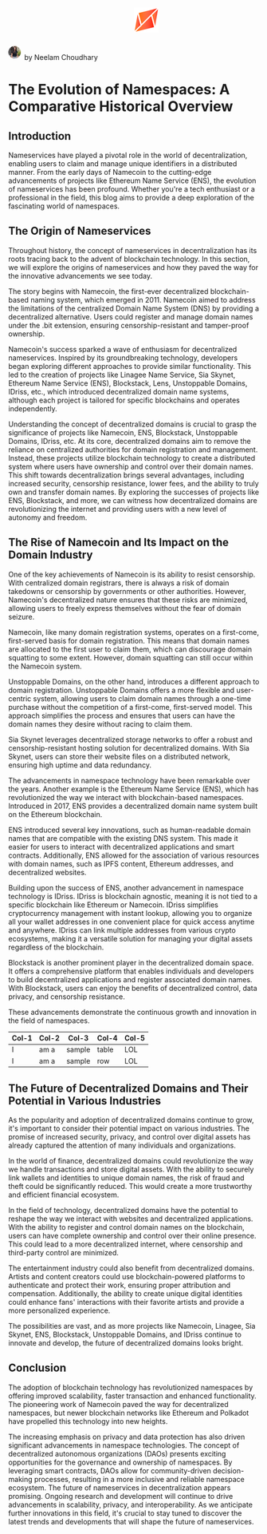 <!---HEADER: DO NOT EDIT!-->
<img src="https://raw.githubusercontent.com/namesys-eth/ccip2-eth-resources/main/graphics/png/logo-mini.png" alt="nchoudhary" style="height: 50px; width:50px; margin-bottom:10px; margin-left:50%; margin-top:-30px;"/>

<img src="https://raw.githubusercontent.com/namesys-eth/ccip2-eth-resources/main/graphics/extra/nchoudhary.png" alt="nchoudhary" style="height: 25px; width:25px; margin-bottom:3px; margin-right:3px;"/> by Neelam Choudhary
<!---HEADER-->

# The Evolution of Namespaces: A Comparative Historical Overview

## Introduction
Nameservices have played a pivotal role in the world of decentralization, enabling users to claim and manage unique identifiers in a distributed manner. From the early days of Namecoin to the cutting-edge advancements of projects like Ethereum Name Service (ENS), the evolution of nameservices has been profound. Whether you're a tech enthusiast or a professional in the field, this blog aims to provide a deep exploration of the fascinating world of namespaces.

## The Origin of Nameservices
Throughout history, the concept of nameservices in decentralization has its roots tracing back to the advent of blockchain technology. In this section, we will explore the origins of nameservices and how they paved the way for the innovative advancements we see today.

The story begins with Namecoin, the first-ever decentralized blockchain-based naming system, which emerged in 2011. Namecoin aimed to address the limitations of the centralized Domain Name System (DNS) by providing a decentralized alternative. Users could register and manage domain names under the .bit extension, ensuring censorship-resistant and tamper-proof ownership.

Namecoin's success sparked a wave of enthusiasm for decentralized nameservices. Inspired by its groundbreaking technology, developers began exploring different approaches to provide similar functionality. This led to the creation of projects like Linagee Name Service, Sia Skynet, Ethereum Name Service (ENS), Blockstack, Lens, Unstoppable Domains, IDriss, etc., which introduced decentralized domain name systems, although each project is tailored for specific blockchains and operates independently.

Understanding the concept of decentralized domains is crucial to grasp the significance of projects like Namecoin, ENS, Blockstack, Unstoppable Domains, IDriss, etc. At its core, decentralized domains aim to remove the reliance on centralized authorities for domain registration and management. Instead, these projects utilize blockchain technology to create a distributed system where users have ownership and control over their domain names. This shift towards decentralization brings several advantages, including increased security, censorship resistance, lower fees, and the ability to truly own and transfer domain names. By exploring the successes of projects like ENS, Blockstack, and more, we can witness how decentralized domains are revolutionizing the internet and providing users with a new level of autonomy and freedom.

## The Rise of Namecoin and Its Impact on the Domain Industry
One of the key achievements of Namecoin is its ability to resist censorship. With centralized domain registrars, there is always a risk of domain takedowns or censorship by governments or other authorities. However, Namecoin's decentralized nature ensures that these risks are minimized, allowing users to freely express themselves without the fear of domain seizure.

Namecoin, like many domain registration systems, operates on a first-come, first-served basis for domain registration. This means that domain names are allocated to the first user to claim them, which can discourage domain squatting to some extent. However, domain squatting can still occur within the Namecoin system.

Unstoppable Domains, on the other hand, introduces a different approach to domain registration. Unstoppable Domains offers a more flexible and user-centric system, allowing users to claim domain names through a one-time purchase without the competition of a first-come, first-served model. This approach simplifies the process and ensures that users can have the domain names they desire without racing to claim them.

Sia Skynet leverages decentralized storage networks to offer a robust and censorship-resistant hosting solution for decentralized domains. With Sia Skynet, users can store their website files on a distributed network, ensuring high uptime and data redundancy.

The advancements in namespace technology have been remarkable over the years. Another example is the Ethereum Name Service (ENS), which has revolutionized the way we interact with blockchain-based namespaces. Introduced in 2017, ENS provides a decentralized domain name system built on the Ethereum blockchain.

ENS introduced several key innovations, such as human-readable domain names that are compatible with the existing DNS system. This made it easier for users to interact with decentralized applications and smart contracts. Additionally, ENS allowed for the association of various resources with domain names, such as IPFS content, Ethereum addresses, and decentralized websites.

Building upon the success of ENS, another advancement in namespace technology is IDriss. IDriss is blockchain agnostic, meaning it is not tied to a specific blockchain like Ethereum or Namecoin. IDriss simplifies cryptocurrency management with instant lookup, allowing you to organize all your wallet addresses in one convenient place for quick access anytime and anywhere. IDriss can link multiple addresses from various crypto ecosystems, making it a versatile solution for managing your digital assets regardless of the blockchain.

Blockstack is another prominent player in the decentralized domain space. It offers a comprehensive platform that enables individuals and developers to build decentralized applications and register associated domain names. With Blockstack, users can enjoy the benefits of decentralized control, data privacy, and censorship resistance.

These advancements demonstrate the continuous growth and innovation in the field of namespaces.

<div class="datatable-begin"></div>

| Col-1 | Col-2                                 | Col-3            | Col-4       | Col-5               |
| ----- | ------------------------------------- | ---------------- | ----------- | ------------------- |
| I     | am a                                  | sample           | table       | LOL                 |
| I     | am a                                  | sample           | row         | LOL                 |

<div class="datatable-end"></div>

## The Future of Decentralized Domains and Their Potential in Various Industries
As the popularity and adoption of decentralized domains continue to grow, it's important to consider their potential impact on various industries. The promise of increased security, privacy, and control over digital assets has already captured the attention of many individuals and organizations.

In the world of finance, decentralized domains could revolutionize the way we handle transactions and store digital assets. With the ability to securely link wallets and identities to unique domain names, the risk of fraud and theft could be significantly reduced. This would create a more trustworthy and efficient financial ecosystem.

In the field of technology, decentralized domains have the potential to reshape the way we interact with websites and decentralized applications. With the ability to register and control domain names on the blockchain, users can have complete ownership and control over their online presence. This could lead to a more decentralized internet, where censorship and third-party control are minimized.

The entertainment industry could also benefit from decentralized domains. Artists and content creators could use blockchain-powered platforms to authenticate and protect their work, ensuring proper attribution and compensation. Additionally, the ability to create unique digital identities could enhance fans' interactions with their favorite artists and provide a more personalized experience.

The possibilities are vast, and as more projects like Namecoin, Linagee, Sia Skynet, ENS, Blockstack, Unstoppable Domains, and IDriss continue to innovate and develop, the future of decentralized domains looks bright.

## Conclusion
The adoption of blockchain technology has revolutionized namespaces by offering improved scalability, faster transaction and enhanced functionality. The pioneering work of Namecoin paved the way for decentralized namespaces, but newer blockchain networks like Ethereum and Polkadot have propelled this technology into new heights.

The increasing emphasis on privacy and data protection has also driven significant advancements in namespace technologies. The concept of decentralized autonomous organizations (DAOs) presents exciting opportunities for the governance and ownership of namespaces. By leveraging smart contracts, DAOs allow for community-driven decision-making processes, resulting in a more inclusive and reliable namespace ecosystem. The future of nameservices in decentralization appears promising. Ongoing research and development will continue to drive advancements in scalability, privacy, and interoperability. As we anticipate further innovations in this field, it's crucial to stay tuned to discover the latest trends and developments that will shape the future of nameservices.
